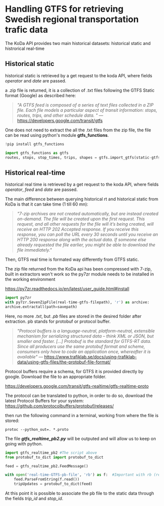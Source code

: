 # Handling GTFS for retrieving Swedish regional transportation trafic data

The KoDa API provides two main historical datasets: historical static and histrorical real-time

## Historical static

historical static is retrieved by a get request to the koda API, where fields *operator* and *date* are passed.

a .zip file is returned, it is a collection of .txt files following the GTFS Static format (Google) as described here:

>*"A GTFS feed is composed of a series of text files collected in a ZIP file. Each file models a particular aspect of transit information: stops, routes, trips, and other schedule data. "* — https://developers.google.com/transit/gtfs

One does not need to extract the all the .txt files from the zip file, the file can be read using python's module **gtfs_functions**.

```python
!pip install gtfs_functions

import gtfs_functions as gtfs
routes, stops, stop_times, trips, shapes = gtfs.import_gtfs(static-gtfs-filepath)
```

## Historical real-time

historical real time is retrieved by a get request to the koda API, where fields *operator*, *feed* and *date* are passed.

The main difference between querying historical rt and historical static from KoDa is that it can take time (1 till 60 mn):
>*"7-zip archives are not created automatically, but are instead created on-demand. The file will be created upon the first request. This request, and all other requests for the file will it’s being created, will receive an HTTP 202 Accepted response. If you receive this response, you can poll the URL every 30 seconds until you receive an HTTP 200 response along with the actual data. If someone else already requested the file earlier, you might be able to download the file immediately."*

Then, GTFS real time is formated way differently from GTFS static.

The zip file returned from the KoDa api has been compressed with 7-zip, built in extractors won't work so the py7zr module needs to be installed in the working environment

https://py7zr.readthedocs.io/en/latest/user_guide.html#install

```python
import py7zr
with py7zr.SevenZipFile(real-time-gtfs-filepath), 'r') as archive:
archive.extractall(path=savepath)
```

Here, no more *.txt*, but *.pb* files are stored in the desired folder after extraction. pb stands for protobuf or protocol buffer.

>*"Protocol buffers is a language-neutral, platform-neutral, extensible mechanism for serializing structured data – think XML or JSON, but smaller and faster. [...] Protobuf is the standard for GTFS-RT data. Since all producers use the same protobuf format and scheme, consumers only have to code an application once, whereafter it is available"* — https://www.trafiklab.se/docs/using-trafiklab-data/using-gtfs-files/the-protobuf-file-format/

Protocol buffers require a schema, for GTFS it is provided directly by google. Download the file to an appropriate folder.

https://developers.google.com/transit/gtfs-realtime/gtfs-realtime-proto

The protocol can be translated to python, in order to do so, download the latest Protocol Buffers for your system:
https://github.com/protocolbuffers/protobuf/releases/

then run the following command in a terminal, working from where the file is stored:

    protoc --python_out=. *.proto

The file ***gtfs_realtime_pb2.py*** will be outputed and will allow us to keep on going with python.

```python
import gtfs_realtime_pb2 #The script above
from protobuf_to_dict import protobuf_to_dict

feed = gtfs_realtime_pb2.FeedMessage()

with open('real-time-GTFS-pb-file', 'rb') as f:  #Important with rb (read binary)
    feed.ParseFromString(f.read())
    tripUpdates = protobuf_to_dict(feed)
```

At this point it is possible to associate the pb file to the static data through the fields *trip_id* and *stop_id*.